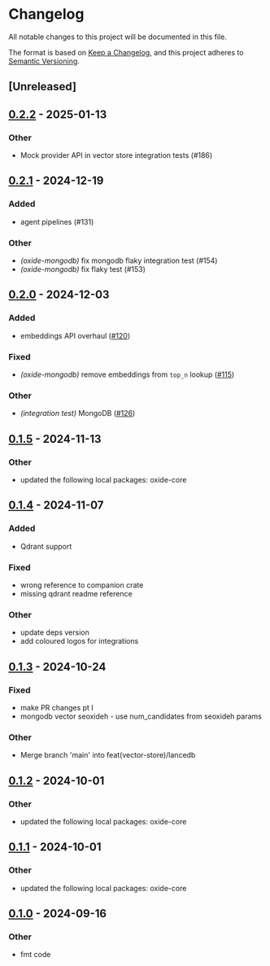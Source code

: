 # Changelog

All notable changes to this project will be documented in this file.

The format is based on [Keep a Changelog](https://keepachangelog.com/en/1.0.0/),
and this project adheres to [Semantic Versioning](https://semver.org/spec/v2.0.0.html).

## [Unreleased]

## [0.2.2](https://github.com/monami8484/oxide/compare/oxide-mongodb-v0.2.1...oxide-mongodb-v0.2.2) - 2025-01-13

### Other

- Mock provider API in vector store integration tests (#186)

## [0.2.1](https://github.com/monami8484/oxide/compare/oxide-mongodb-v0.2.0...oxide-mongodb-v0.2.1) - 2024-12-19

### Added

- agent pipelines (#131)

### Other

- *(oxide-mongodb)* fix mongodb flaky integration test (#154)
- *(oxide-mongodb)* fix flaky test (#153)

## [0.2.0](https://github.com/monami8484/oxide/compare/oxide-mongodb-v0.1.5...oxide-mongodb-v0.2.0) - 2024-12-03

### Added

- embeddings API overhaul ([#120](https://github.com/monami8484/oxide/pull/120))

### Fixed

- *(oxide-mongodb)* remove embeddings from `top_n` lookup ([#115](https://github.com/monami8484/oxide/pull/115))

### Other

- *(integration test)* MongoDB ([#126](https://github.com/monami8484/oxide/pull/126))

## [0.1.5](https://github.com/monami8484/oxide/compare/oxide-mongodb-v0.1.4...oxide-mongodb-v0.1.5) - 2024-11-13

### Other

- updated the following local packages: oxide-core

## [0.1.4](https://github.com/monami8484/oxide/compare/oxide-mongodb-v0.1.3...oxide-mongodb-v0.1.4) - 2024-11-07

### Added

- Qdrant support

### Fixed

- wrong reference to companion crate
- missing qdrant readme reference

### Other

- update deps version
- add coloured logos for integrations

## [0.1.3](https://github.com/monami8484/oxide/compare/oxide-mongodb-v0.1.2...oxide-mongodb-v0.1.3) - 2024-10-24

### Fixed

- make PR changes pt I
- mongodb vector seoxideh - use num_candidates from seoxideh params

### Other

- Merge branch 'main' into feat(vector-store)/lancedb

## [0.1.2](https://github.com/monami8484/oxide/compare/oxide-mongodb-v0.1.1...oxide-mongodb-v0.1.2) - 2024-10-01

### Other

- updated the following local packages: oxide-core

## [0.1.1](https://github.com/monami8484/oxide/compare/oxide-mongodb-v0.1.0...oxide-mongodb-v0.1.1) - 2024-10-01

### Other

- updated the following local packages: oxide-core

## [0.1.0](https://github.com/monami8484/oxide/compare/oxide-mongodb-v0.0.7...oxide-mongodb-v0.1.0) - 2024-09-16

### Other

- fmt code
